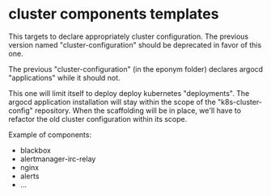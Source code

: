 # cluster components templates

This targets to declare appropriately cluster configuration. The previous version named
"cluster-configuration" should be deprecated in favor of this one.

The previous "cluster-configuration" (in the eponym folder) declares argocd
"applications" while it should not.

This one will limit itself to deploy deploy kubernetes "deployments". The argocd
application installation will stay within the scope of the "k8s-cluster-config"
repository. When the scaffolding will be in place, we'll have to refactor the old
cluster configuration within its scope.

Example of components:
- blackbox
- alertmanager-irc-relay
- nginx
- alerts
- ...
